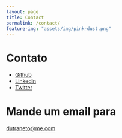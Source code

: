```yaml
---
layout: page
title: Contact
permalink: /contact/
feature-img: "assets/img/pink-dust.png"
---
```


# Contato

* [Github](https://github.com/dutraneto)
* [Linkedin](https://www.linkedin.com/in/jos%C3%A9-neto-656842147/)
* [Twitter](https://twitter.com/Dutranetom)


# Mande um email para
<a href="mailto:{{ site.theme_settings.email_address }}" title="{{ site.theme_settings.str_email }}">
dutraneto@me.com <i class="fa fa-fw fa-envelope"></i>
</a>
